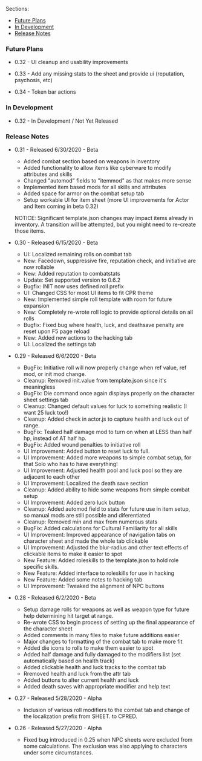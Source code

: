 Sections: 
- [Future Plans](#future-plans)
- [In Development](#in-development)
- [Release Notes](#release-notes)

### Future Plans

- 0.32 - UI cleanup and usability improvements

- 0.33 - Add any missing stats to the sheet and provide ui (reputation, psychosis, etc)

- 0.34 - Token bar actions
  
### In Development

- 0.32 - In Development / Not Yet Released

### Release Notes

- 0.31 - Released 6/30/2020 - Beta
  - Added combat section based on weapons in inventory
  - Added functionality to allow items like cyberware to modify attributes and skills
  - Changed "automod" fields to "itemmod" as that makes more sense
  - Implemented item based mods for all skills and attributes
  - Added space for armor on the combat setup tab
  - Setup workable UI for item sheet (more UI improvements for Actor and Item coming in beta 0.32)
  
  NOTICE: Significant template.json changes may impact items already in inventory. A transition will be attempted, but you might need to re-create those items.

- 0.30 - Released 6/15/2020 - Beta
  - UI: Localized remaining rolls on combat tab
  - New: Facedown, suppressive fire, reputation check, and initiative are now rollable
  - New: Added reputation to combatstats
  - Update: Set supported version to 0.6.2
  - Bugfix: INIT now uses defined roll prefix
  - UI: Changed CSS for most UI items to fit CPR theme
  - New: Implemented simple roll template with room for future expansion
  - New: Completely re-wrote roll logic to provide optional details on all rolls
  - Bugfix: Fixed bug where health, luck, and deathsave penalty are reset upon F5 page reload
  - New: Added new actions to the hacking tab
  - UI: Localized the settings tab
  
- 0.29 - Released 6/6/2020 - Beta
  - BugFix: Initiative roll will now properly change when ref value, ref mod, or init mod change.
  - Cleanup: Removed init.value from template.json since it's meaningless
  - BugFix: Die command once again displays properly on the character sheet settings tab
  - Cleanup: Changed default values for luck to something realistic (I want 25 luck too!)
  - Cleanup: Added check in actor.js to capture health and luck out of range.
  - BugFix: Teaked half damage mod to turn on when at LESS than half hp, instead of AT half hp.
  - BugFix: Added wound penalties to initiative roll
  - UI Improvement: Added button to reset luck to full.
  - UI Improvement: Added more weapons to simple combat setup, for that Solo who has to have everything!
  - UI Improvement: Adjusted health pool and luck pool so they are adjacent to each other
  - UI Improvement: Localized the death save section
  - Cleanup: Added ability to hide some weapons from simple combat setup
  - UI Improvement: Added zero luck button
  - Cleanup: Added automod field to stats for future use in item setup, so manual mods are still possible and diferentiated
  - Cleanup: Removed min and max from numerous stats
  - BugFix: Added calculations for Cultural Familiarity for all skills
  - UI Improvement: Improved appearance of navigation tabs on character sheet and made the whole tab clickable
  - UI Improvement: Adjusted the blur-radius and other text effects of clickable items to make it easier to spot
  - New Feature: Added roleskills to the template.json to hold role specific skills.
  - New Feature: Added interface to roleskills for use in hacking
  - New Feature: Added some notes to hacking tab
  - UI Improvement: Tweaked the alignment of NPC buttons

- 0.28 - Released 6/2/2020 - Beta
  - Setup damage rolls for weapons as well as weapon type for future help determining hit target at range.
  - Re-wrote CSS to begin process of setting up the final appearance of the character sheet
  - Added comments in many files to make future additions easier
  - Major changes to formatting of the combat tab to make more fit
  - Added die icons to rolls to make them easier to spot
  - Added half damage and fully damaged to the modifiers list (set automatically based on health track)
  - Added clickable health and luck tracks to the combat tab
  - Rremoved health and luck from the attr tab
  - Added buttons to alter current health and luck
  - Added death saves with appropriate modifier and help text

- 0.27 - Released 5/28/2020 - Alpha
  - Inclusion of various roll modifiers to the combat tab and change of the localization prefix from SHEET. to CPRED.

- 0.26 - Released 5/27/2020 - Alpha
  - Fixed bug introduced in 0.25 when NPC sheets were excluded from some calculations. The exclusion was also applying to characters under some circumstances.

